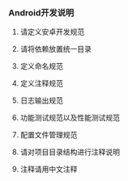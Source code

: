 ### Android开发说明

1. 请定义安卓开发规范

2. 请将依赖放置统一目录
3. 定义命名规范
4. 定义注释规范
5. 日志输出规范
6. 功能测试规范以及性能测试规范
7. 配置文件管理规范
8. 请对项目目录结构进行注释说明
9. 注释请用中文注释